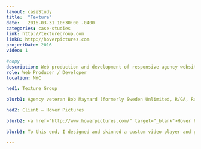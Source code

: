 ```yaml
---
layout: caseStudy
title:  "Texture"
date:   2016-03-31 10:30:00 -0400
categories: case-studies
link: http://texturegroup.com
linkB: http://hoverpictures.com
projectDate: 2016
video: 1

#copy
description: Web production and development of responsive agency websites
role: Web Producer / Developer
location: NYC 

hed1: Texture Group

blurb1: Agency veteran Bob Maynard (formerly Sweden Unlimited, R/GA, Razorfish) struck out to found his own strategy consultancy. I work with Bob and Texture Group collaborators to build bespoke websites for clients in the music, fashion, film, and culinary industries, as well as building <a href='http://texturegroup.com/journal' target='_blank'>original digital content</a> and their own hyper-minimal agency site <a href="http://www.texturegroup.com/" target="_blank">texturegroup.com</a>. I generally work in a hybrid producer/dev role, translating wireframes and design concepts into beautiful, living digital experiences.

hed2: Client – Hover Pictures

blurb2: <a href="http://www.hoverpictures.com/" target="_blank">Hover Pictures</a> broke ground as a branded-content production agency in early 2014 - as a collective of artists and filmmakers working out of a loft in Chinatown - going on to shoot countless compelling human-interest stories. I teamed up with Texture and Bushwick-based visual designers <a href="http://www.eyebodega.com/" target="_blank">EyeBodega</a>, who crafted the striking Hover emblem and wordmark and selected the type treatments, to create the agency's website that is true to the company's vibe and showcases its video work in the way it deserves. 

blurb3: To this end, I designed and skinned a custom video player and portfolio interface and worked with the company's video editors on the embedded ‘portraits’ and ‘landscapes’ reels to tell the scope and story of the company’s work.

---
```


